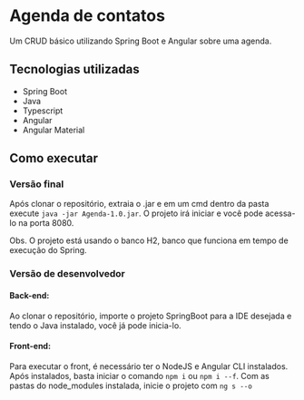 # Agenda de contatos
Um CRUD básico utilizando Spring Boot e Angular sobre uma agenda.
## Tecnologias utilizadas
- Spring Boot
- Java
- Typescript
- Angular
- Angular Material
## Como executar
### Versão final
  Após clonar o repositório, extraia o .jar e em um cmd dentro da pasta execute ```java -jar Agenda-1.0.jar```.
  O projeto irá iniciar e você pode acessa-lo na porta 8080. 

  Obs. O projeto está usando o banco H2, banco que funciona em tempo de execução do Spring.
### Versão de desenvolvedor
#### Back-end:
  Ao clonar o repositório, importe o projeto SpringBoot para a IDE desejada e tendo o Java instalado, você já pode inicia-lo.
#### Front-end:
  Para executar o front, é necessário ter o NodeJS e Angular CLI instalados. Após instalados, basta iniciar o comando ```npm i``` ou ```npm i --f```. Com as pastas do node_modules instalada, inicie o projeto com ```ng s --o```
